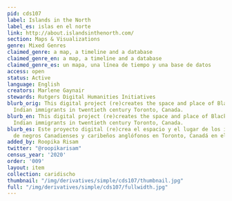 ```yaml
---
pid: cds107
label: Islands in the North
label_es: islas en el norte
link: http://about.islandsinthenorth.com/
section: Maps & Visualizations
genre: Mixed Genres
claimed_genre: a map, a timeline and a database
claimed_genre_en: a map, a timeline and a database
claimed_genre_es: un mapa, una línea de tiempo y una base de datos
access: open
status: Active
language: English
creators: Marlene Gaynair
stewards: Rutgers Digital Humanities Initiatives
blurb_orig: This digital project (re)creates the space and place of Black Canadian/West
  Indian immigrants in twentieth century Toronto, Canada.
blurb_en: This digital project (re)creates the space and place of Black Canadian/West
  Indian immigrants in twentieth century Toronto, Canada.
blurb_es: Este proyecto digital (re)crea el espacio y el lugar de los inmigrantes
  de negros Canadienses y caribeños anglófonos en Toronto, Canadá en el siglo XX.
added_by: Roopika Risam
twitter: "@roopikarisam"
census_year: '2020'
order: '009'
layout: item
collection: caridischo
thumbnail: "/img/derivatives/simple/cds107/thumbnail.jpg"
full: "/img/derivatives/simple/cds107/fullwidth.jpg"
---
```


